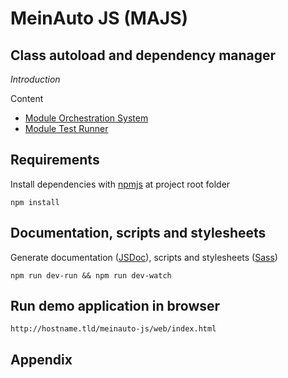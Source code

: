 # MeinAuto JS (MAJS)

## Class autoload and dependency manager

*Introduction*

Content

* [Module Orchestration System](doc/tutorials/module/MODULE-ORCHESTRATION-SYSTEM.md)
* [Module Test Runner](doc/tutorials/test/MODULE-TEST-RUNNER.md)

## Requirements

Install dependencies with [npmjs][npmjs] at project root folder

    npm install

## Documentation, scripts and stylesheets

Generate documentation ([JSDoc][jsdoc]), scripts and stylesheets ([Sass][sass])

    npm run dev-run && npm run dev-watch

## Run demo application in browser

    http://hostname.tld/meinauto-js/web/index.html

## Appendix


[npmjs]: https://www.npmjs.com/
[jsdoc]: http://usejsdoc.org/
[sass]: http://sass-lang.com/
